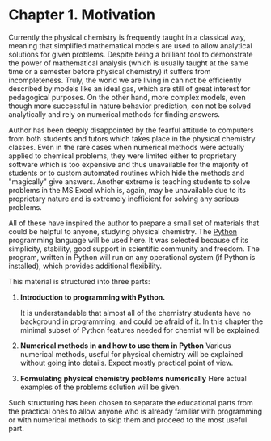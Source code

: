 # Chapter 1. Motivation

Currently the physical chemistry is frequently taught in a classical way,
meaning that simplified mathematical models are used to allow analytical
solutions for given problems. Despite being a brilliant tool to demonstrate
the power of mathematical analysis (which is usually taught at the same time
or a semester before physical chemistry) it suffers from incompleteness.
Truly, the world we are living in can not be efficiently described by 
models like an ideal gas, which are still of great interest for pedagogical 
purposes. On the other hand, more complex models, even though more successful
in nature behavior prediction, con not be solved analytically and 
rely on numerical methods for finding answers.

Author has been deeply disappointed by the fearful attitude to
computers from both students and tutors which takes place 
in the physical chemistry classes. Even in the rare cases when
numerical methods were actually applied to chemical problems,
they were limited either to proprietary software which is
too expensive and thus unavailable for the majority of students
or to custom automated routines which
hide the methods and "magically" give answers.
Another extreme is teaching students to solve problems
in the MS Excel which is, again, may be unavailable due
to its proprietary nature and is extremely inefficient for
solving any serious problems.

All of these have inspired the author to prepare a small set of materials
that could be helpful to anyone, studying physical chemistry.
The [Python](https://www.python.org/) programming language will be used here.
It was selected because of its simplicity, stability,
good support in scientific community and freedom.
The program, written in Python will run on any 
operational system (if Python is installed), which
provides additional flexibility.

This material is structured into three parts:

1. **Introduction to programming with Python.**

	It is understandable that almost all of the
chemistry students have no background in programming, and could be afraid of it.
In this chapter the minimal subset of Python features needed for chemist
will be explained.

2. **Numerical methods in and how to use them in Python**
	Various numerical methods, useful for physical chemistry
will be explained without going into details. Expect mostly practical point
of view.

3. **Formulating physical chemistry problems numerically**
	Here actual examples of the problems solution will be given.


Such structuring has been chosen to separate the educational
parts from the practical ones to allow anyone who is already 
familiar with programming or with numerical methods to skip them
and proceed to the most useful part.
